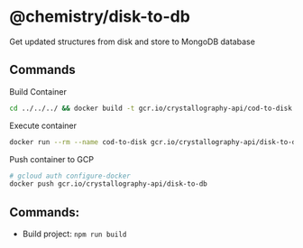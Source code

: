 # @chemistry/disk-to-db

Get updated structures from disk and store to MongoDB database

## Commands
Build Container
```bash
cd ../../../ && docker build -t gcr.io/crystallography-api/cod-to-disk -f packages/containers/disk-to-db/Dockerfile .
```

Execute container
```bash
docker run --rm --name cod-to-disk gcr.io/crystallography-api/disk-to-db
```

Push container to GCP
```bash
# gcloud auth configure-docker
docker push gcr.io/crystallography-api/disk-to-db
```

## Commands:
  * Build project: `npm run build`

